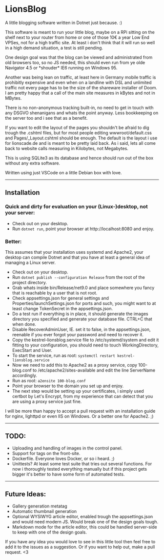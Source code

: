 # LionsBlog

A little blogging software written in Dotnet just because. :)

This software is meant to run your little blog, maybe on a RPi sitting on the shelf next to your router from home or one of those 10€ a year Low End VPSes, not for a high traffic site. At least i don't think that it will run so well in a high demand situation, a test is still pending.

One design goal was that the blog can be viewed and administrated from old browsers too, so no JS needed, this should even run from ye olde Navigator 4.5 or \*shouder\* IE6 running on Windows 95.

Another was being lean on traffic, at least here in Germany mobile traffic is prohibitly expensive and even when on a landline with DSL and unlimited traffic not every page has to be the size of the shareware installer of Doom. I am pretty happy that a call of the main site measures in kBytes and not in MBytes.

There is no non-anonymous tracking built-in, no need to get in touch with any DSGVO shenanigans and whats the point anyway. Less bookkeeping on the server too and i see that as a benefit.

If you want to edit the layout of the pages you shouldn't be afraid to dig trough the .cshtml files, but for most people editing wwwroot/default.css and Pages/_Layout.cshtml should be enough. The default is the layout i use for lionscade.de and is meant to be pretty laid back. As i said, lets all come back to website calls measuring in Kilobytes, not Megabytes.

This is using SQLite3 as its database and hence should run out of the box without any extra software.

Written using just VSCode on a little Debian box with love.

---
## **Installation**
### Quick and dirty for evaluation on your (Linux-)desktop, **not your server**:
* Check out on your desktop.
* Run `dotnet run`, point your browser at http://localhost:8080 and enjoy.

### Better:
This assumes that your installation uses systemd and Apache2, your desktop can compile Dotnet and that you have at least a general idea of managing a Linux server.
* Check out on your desktop.
* Run `dotnet publish --configuration Release` from the root of the project directory.
* Grab whats inside bin/Release/net9.0 and place somewhere you fancy that is reachable by a user that is not root.
* Check appsettings.json for general settings and Properties/launchSettings.json for ports and such, you might want to at least change TokenSecret in the appsettings.json.
* Do a test run if everything is in place, it should generate the images directory you specified and generate your database file. CTRL+C that when done.
* Disable RecoverAdminUser, IE. set it to false, in the appsettings.json, reenable if you ever forgot your password and need to recover it.
* Copy the kestrel-lionsblog.service file to /etc/systemd/system and edit it fitting to your configuration, you should need to touch WorkingDirectory, ExecStart and User.
* To start the service, run as root: `systemctl restart kestrel-lionsblog.service`
* Now we need to add this to Apache2 as a proxy service, copy 100-blog.conf to /etc/apache2/sites-available and edit the line ServerName accordingly.
* Run as root: `a2ensite 100-blog.conf`
* Point your browser to the domain you set up and enjoy.
* The next step would be setting up your certificates, i simply used certbot by Let's Encrypt, from my experience that can detect that you are using a proxy service just fine.

I will be more than happy to accept a pull request with an installation guide for nginx, lighttpd or even IIS on Windows. Or a better one for Apache2. ;)

---
## **TODO:**
* Uploading and handling of images in the control panel.
* Support for tags on the front-site.
* Dockerfile. Everyone loves Docker, or so i heard. ;)
* Unittests? At least some test suite that tries out several functions. For now i thoroughly tested everything manually but if this project gets bigger it's better to have some form of automated tests.

---
## **Future Ideas:**
* Gallery generation metatag
* Automatic thumbnail generation
* Optional WYSIWYG article editor, enabled trough the appsettings.json and would need modern JS. Would break one of the design goals tough.
* Markdown mode for the article editor, this could be handled server-side to keep with one of the design goals.

If you have any idea you would love to see in this little tool then feel free to add it to the issues as a suggestion. Or if you want to help out, make a pull request. <3

